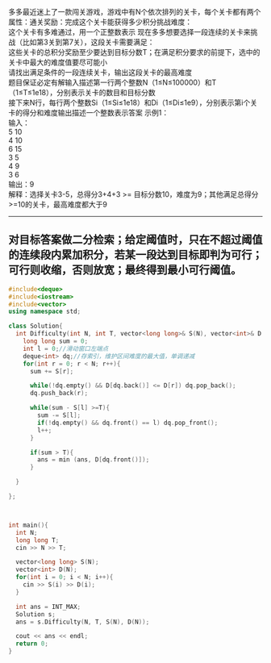 多多最近迷上了一款闯关游戏，游戏中有N个依次排列的关卡，每个关卡都有两个属性：通关奖励：完成这个关卡能获得多少积分挑战难度：\
这个关卡有多难通过，用一个正整数表示 现在多多想要选择一段连续的关卡来挑战（比如第3关到第7关），这段关卡需要满足：\
这些关卡的总积分奖励至少要达到目标分数T；在满足积分要求的前提下，选中的关卡中最大的难度值要尽可能小\
请找出满足条件的一段连续关卡，输出这段关卡的最高难度\
题目保证必定有解输入描述第一行两个整数N（1≤N≤100000）和T（1≤T≤1e18），分别表示关卡的数目和目标分数 \
接下来N行，每行两个整数Si（1≤Si≤1e18）和Di（1≤Di≤1e9），分别表示第i个关卡的得分和难度输出描述一个整数表示答案
示例1：\
输入：\
5 10\
4 10\
6 15\
3 5\
4 9\
3 6\
输出：9\
解释：选择关卡3-5，总得分3+4+3 >= 目标分数10，难度为9；其他满足总得分>=10的关卡，最高难度都大于9

---
对目标答案做二分检索；给定阈值时，只在不超过阈值的连续段内累加积分，若某一段达到目标即判为可行；可行则收缩，否则放宽；最终得到最小可行阈值。
---
```cpp
#include<deque>
#include<iostream>
#include<vector>
using namespace std;

class Solution{
  int Difficulty(int N, int T, vector<long long>& S(N), vector<int>& D(N)){
    long long sum = 0;
    int l = 0;//滑动窗口左端点
    deque<int> dq;//存索引，维护区间难度的最大值，单调递减
    for(int r = 0; r < N; r++){
      sum += S[r];

      while(!dq.empty() && D[dq.back()] <= D[r]) dq.pop_back();
      dq.push_back(r);

      while(sum - S[l] >=T){
        sum -= S[l];
        if(!dq.empty() && dq.front() == l) dq.pop_front();
        l++;
      }

      if(sum > T){
        ans = min (ans, D[dq.front()]);
      }

  }

};



int main(){
  int N;
  long long T;
  cin >> N >> T;

  vector<long long> S(N);
  vector<int> D(N);
  for(int i = 0; i < N; i++){
    cin >> S(i) >> D(i);
  }

  int ans = INT_MAX;
  Solution s;
  ans = s.Difficulty(N, T, S(N), D(N));

  cout << ans << endl;
  return 0;
}

  
